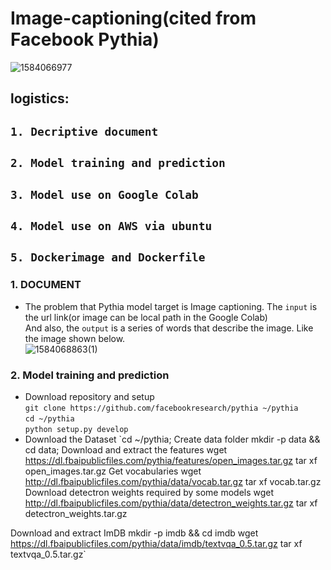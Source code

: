 # Image-captioning(cited from Facebook Pythia)
![1584066977](https://user-images.githubusercontent.com/57643917/76584346-acd34900-64a9-11ea-9931-75ffcce116e3.jpg)
## logistics:
##  `1. Decriptive document` 
##  `2. Model training and prediction`
##  `3. Model use on Google Colab`
##  `4. Model use on AWS via ubuntu`
##  `5. Dockerimage and Dockerfile`
### 1. DOCUMENT
* The problem that Pythia model target is Image captioning. The `input` is the url link(or image can be local path in the Google Colab) <br>
And also, the `output` is a series of words that describe the image. Like the image shown below.<br>
![1584068863(1)](https://user-images.githubusercontent.com/57643917/76586136-f887f180-64ad-11ea-94e6-a13fd0a7a20d.png)

### 2. Model training and prediction 
* Download repository and setup <br>
`git clone https://github.com/facebookresearch/pythia ~/pythia`<br>
`cd ~/pythia`<br>
`python setup.py develop`<br>
* Download the Dataset 
`cd ~/pythia;
 Create data folder
mkdir -p data && cd data;
 Download and extract the features
wget https://dl.fbaipublicfiles.com/pythia/features/open_images.tar.gz
tar xf open_images.tar.gz
 Get vocabularies
wget http://dl.fbaipublicfiles.com/pythia/data/vocab.tar.gz
tar xf vocab.tar.gz
 Download detectron weights required by some models
wget http://dl.fbaipublicfiles.com/pythia/data/detectron_weights.tar.gz
tar xf detectron_weights.tar.gz

 Download and extract ImDB
mkdir -p imdb && cd imdb
wget https://dl.fbaipublicfiles.com/pythia/data/imdb/textvqa_0.5.tar.gz
tar xf textvqa_0.5.tar.gz`



